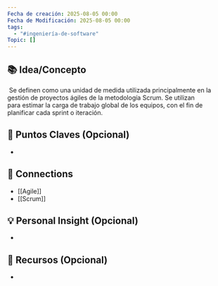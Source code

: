 ```yaml
---
Fecha de creación: 2025-08-05 00:00
Fecha de Modificación: 2025-08-05 00:00
tags:
  - "#ingeniería-de-software"
Topic: []
---
```



## 📚 Idea/Concepto 
 Se definen como una unidad de medida utilizada principalmente en la gestión de proyectos ágiles de la metodología Scrum. Se utilizan para estimar la carga de trabajo global de los equipos, con el fin de planificar cada sprint o iteración.

## 📌 Puntos Claves (Opcional)
- 

## 🔗 Connections
- [[Agile]] 
- [[Scrum]] 


## 💡 Personal Insight (Opcional)
- 
## 🧾 Recursos (Opcional)
- 